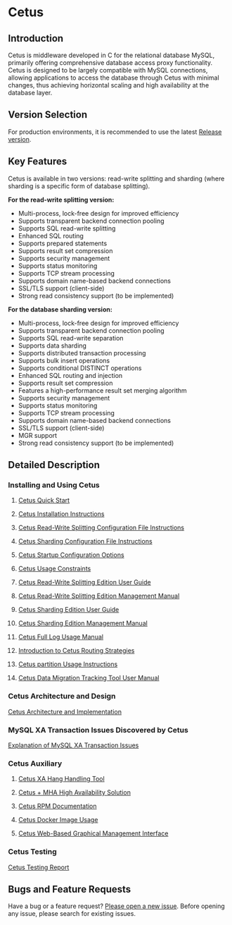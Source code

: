 # Cetus

##  Introduction

Cetus is middleware developed in C for the relational database MySQL, primarily offering comprehensive database access proxy functionality. Cetus is designed to be largely compatible with MySQL connections, allowing applications to access the database through Cetus with minimal changes, thus achieving horizontal scaling and high availability at the database layer.

## Version Selection

For production environments, it is recommended to use the latest [Release version](https://github.com/cetus-tools/cetus/releases).


## Key Features

Cetus is available in two versions: read-write splitting and sharding (where sharding is a specific form of database splitting).

**For the read-write splitting version:**

- Multi-process, lock-free design for improved efficiency
- Supports transparent backend connection pooling
- Supports SQL read-write splitting
- Enhanced SQL routing
- Supports prepared statements
- Supports result set compression
- Supports security management
- Supports status monitoring
- Supports TCP stream processing
- Supports domain name-based backend connections
- SSL/TLS support (client-side)
- Strong read consistency support (to be implemented)

**For the database sharding version:**
- Multi-process, lock-free design for improved efficiency
- Supports transparent backend connection pooling
- Supports SQL read-write separation
- Supports data sharding
- Supports distributed transaction processing
- Supports bulk insert operations
- Supports conditional DISTINCT operations
- Enhanced SQL routing and injection
- Supports result set compression
- Features a high-performance result set merging algorithm
- Supports security management
- Supports status monitoring
- Supports TCP stream processing
- Supports domain name-based backend connections
- SSL/TLS support (client-side)
- MGR support
- Strong read consistency support (to be implemented)


## Detailed Description

### Installing and Using Cetus

1. [Cetus Quick Start](./doc/cetus-quick-try.md)

2. [Cetus Installation Instructions](./doc/cetus-install.md)

3. [Cetus Read-Write Splitting Configuration File Instructions](./doc/cetus-rw-profile.md)

4. [Cetus Sharding Configuration File Instructions](./doc/cetus-shard-profile.md)

5. [Cetus Startup Configuration Options](./doc/cetus-configuration.md)

6. [Cetus Usage Constraints](./doc/cetus-constraint.md)

7. [Cetus Read-Write Splitting Edition User Guide](./doc/cetus-rw.md)

8. [Cetus Read-Write Splitting Edition Management Manual](./doc/cetus-rw-admin.md)

9. [Cetus Sharding Edition User Guide](./doc/cetus-sharding.md)

10. [Cetus Sharding Edition Management Manual](./doc/cetus-shard-admin.md)

11. [Cetus Full Log Usage Manual](./doc/cetus-sqllog-usage.md)

12. [Introduction to Cetus Routing Strategies](./doc/cetus-routing-strategy.md)

13. [Cetus partition Usage Instructions](./doc/cetus-partition-profile.md)

14. [Cetus Data Migration Tracking Tool User Manual](./dumpbinlog-tool/readme.md)

### Cetus Architecture and Design

[Cetus Architecture and Implementation](./doc/cetus-architecture.md)

### MySQL XA Transaction Issues Discovered by Cetus

[Explanation of MySQL XA Transaction Issues](./doc/mysql-xa-bug.md)

### Cetus Auxiliary

1. [Cetus XA Hang Handling Tool](./doc/cetus-xa.md)

2. [Cetus + MHA High Availability Solution](./doc/cetus-mha.md)

3. [Cetus RPM Documentation](./doc/cetus-rpm.md)

4. [Cetus Docker Image Usage](./doc/cetus-docker.md)

5. [Cetus Web-Based Graphical Management Interface](https://github.com/Lede-Inc/Cetus-GUI)

### Cetus Testing

[Cetus Testing Report](./doc/cetus-test.md)


## Bugs and Feature Requests
Have a bug or a feature request? [Please open a new issue](https://github.com/session-replay-tools/cetus/issues). Before opening any issue, please search for existing issues.

